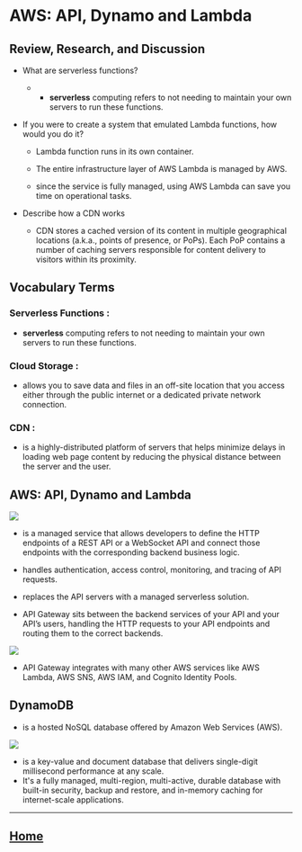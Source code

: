 #  AWS: API, Dynamo and Lambda
## Review, Research, and Discussion

* What are serverless functions?
  * * **serverless** computing refers to not needing to maintain your own servers to run these functions.


* If you were to create a system that emulated Lambda functions, how would you do it?
  * Lambda function runs in its own container.

  *  The entire infrastructure layer of AWS Lambda is managed by AWS.

  * since the service is fully managed, using AWS Lambda can save you time on operational tasks.

* Describe how a CDN works
  * CDN stores a cached version of its content in multiple geographical locations (a.k.a., points of presence, or PoPs). Each PoP contains a number of caching servers responsible for content delivery to visitors within its proximity.



## Vocabulary Terms

### Serverless Functions :
* **serverless** computing refers to not needing to maintain your own servers to run these functions.

### Cloud Storage :
* allows you to save data and files in an off-site location that you access either through the public internet or a dedicated private network connection.


### CDN :
* is a highly-distributed platform of servers that helps minimize delays in loading web page content by reducing the physical distance between the server and the user.




## AWS: API, Dynamo and Lambda

<img src ="https://ivanjov.com/content/images/2017/02/AWS-API-Gateway--Lambda-and-DynamoDB.jpg">


* is a managed service that allows developers to define the HTTP endpoints of a REST API or a WebSocket API and connect those endpoints with the corresponding backend business logic.

* handles authentication, access control, monitoring, and tracing of API requests.

* replaces the API servers with a managed serverless solution.

* API Gateway sits between the backend services of your API and your API’s users, handling the HTTP requests to your API endpoints and routing them to the correct backends.

<img src ="https://d1.awsstatic.com/serverless/New-API-GW-Diagram.c9fc9835d2a9aa00ef90d0ddc4c6402a2536de0d.png">

* API Gateway integrates with many other AWS services like AWS Lambda, AWS SNS, AWS IAM, and Cognito Identity Pools.

## DynamoDB
* is a hosted NoSQL database offered by Amazon Web Services (AWS).

<img src ="https://miro.medium.com/max/568/1*NVCQ4tTrPoAYDAkXCTFe8A.png">

* is a key-value and document database that delivers single-digit millisecond performance at any scale. 
*  It's a fully managed, multi-region, multi-active, durable database with built-in security, backup and restore, and in-memory caching for internet-scale applications.


*****************************************************************

## [ Home ](https://reem-alqurm.github.io/ReadingNotes/)